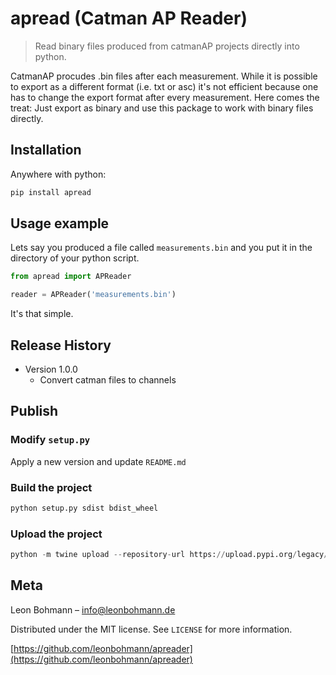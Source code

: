 # **apread** (Catman AP Reader)
> Read binary files produced from catmanAP projects directly into python.

CatmanAP procudes .bin files after each measurement. While it is possible to export as a different format (i.e. txt or asc) it's not efficient because one has to change the export format after every measurement. Here comes the treat: Just export as binary and use this package to work with binary files directly.

## Installation

Anywhere with python:

```sh
pip install apread
```


## Usage example

Lets say you produced a file called `measurements.bin` and you put it in the directory of your python script.

```python
from apread import APReader

reader = APReader('measurements.bin')
``` 
It's that simple.



## Release History

* Version 1.0.0
    * Convert catman files to channels

## Publish

### Modify `setup.py`
Apply a new version and update `README.md`
### Build the project
```python
python setup.py sdist bdist_wheel
```
### Upload the project
```python
python -m twine upload --repository-url https://upload.pypi.org/legacy/ dist/*
```

## Meta

Leon Bohmann – info@leonbohmann.de

Distributed under the MIT license. See ``LICENSE`` for more information.

[https://github.com/leonbohmann/apreader](https://github.com/leonbohmann/apreader)